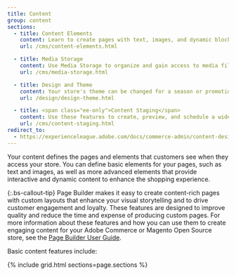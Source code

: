 ```yaml
---
title: Content
group: content
sections:
  - title: Content Elements
    content: Learn to create pages with text, images, and dynamic blocks of content that can be incorporated into your store navigation and linked to other pages.
    url: /cms/content-elements.html

  - title: Media Storage
    content: Use Media Storage to organize and gain access to media files that you can use in your content, including stock images from Adobe Stock.
    url: /cms/media-storage.html   

  - title: Design and Theme
    content: Your store's theme can be changed for a season or promotion. Learn about page layouts, how to apply a new theme to your store, and simple design changes that you can make from the Admin.
    url: /design/design-theme.html

  - title: <span class="ee-only">Content Staging</span>
    content: Use these features to create, preview, and schedule a wide range of content updates directly from the Admin.
    url: /cms/content-staging.html
redirect_to:
  - https://experienceleague.adobe.com/docs/commerce-admin/content-design/introduction.html
---
```


Your content defines the pages and elements that customers see when they access your store. You can define basic elements for your pages, such as text and images, as well as more advanced elements that provide interactive and dynamic content to enhance the shopping experience.

{:.bs-callout-tip}
Page Builder makes it easy to create content-rich pages with custom layouts that enhance your visual storytelling and to drive customer engagement and loyalty. These features are designed to improve quality and reduce the time and expense of producing custom pages. For more information about these features and how you can use them to create engaging content for your Adobe Commerce or Magento Open Source store, see the [Page Builder User Guide](https://experienceleague.adobe.com/docs/commerce-admin/page-builder/guide-overview.html).

Basic content features include:

{% include grid.html sections=page.sections %}

